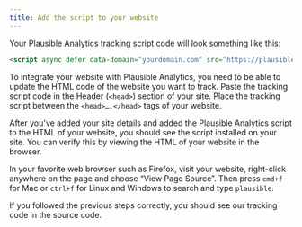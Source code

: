 ```yaml
---
title: Add the script to your website
---
```


Your Plausible Analytics tracking script code will look something like this:

```html
<script async defer data-domain=”yourdomain.com” src=”https://plausible.io/js/plausible.js”></script> 
```
To integrate your website with Plausible Analytics, you need to be able to update the HTML code of the website you want to track. Paste the tracking script code in the Header (`<head>`) section of your site. Place the tracking script between the `<head>….</head>` tags of your website.

After you've added your site details and added the Plausible Analytics script to the HTML of your website, you should see the script installed on your site. You can verify this by viewing the HTML of your website in the browser.

In your favorite web browser such as Firefox, visit your website, right-click anywhere on the page and choose “View Page Source”. Then press `cmd+f` for Mac or `ctrl+f` for Linux and Windows to search and type `plausible`.

If you followed the previous steps correctly, you should see our tracking code in the source code.
